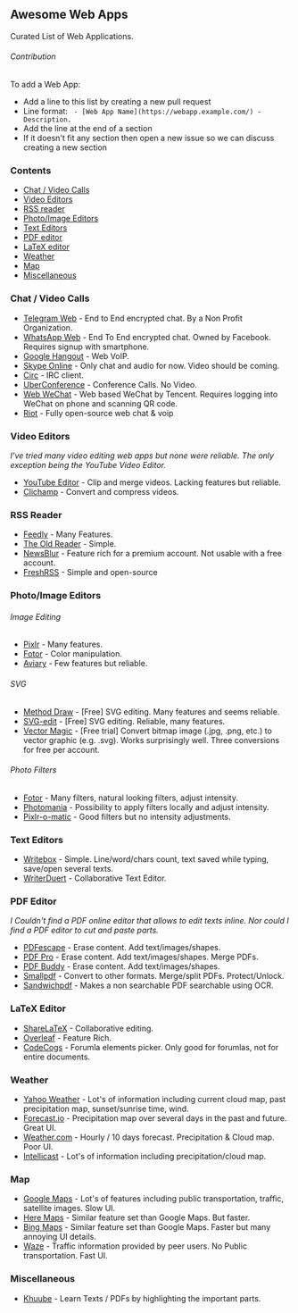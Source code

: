 ## Awesome Web Apps

Curated List of Web Applications.


###### Contribution

To add a Web App:

  - Add a line to this list by creating a new pull request
  - Line format: ` - [Web App Name](https://webapp.example.com/) - Description.`
  - Add the line at the end of a section
  - If it doesn't fit any section then open a new issue so we can discuss creating a new section


### Contents

 - [Chat / Video Calls](#chat--video-calls)
 - [Video Editors](#video-editors)
 - [RSS reader](#rss-reader)
 - [Photo/Image Editors](#photoimage-editors)
 - [Text Editors](#text-editors)
 - [PDF editor](#pdf-editor)
 - [LaTeX editor](#latex-editor)
 - [Weather](#weather)
 - [Map](#map)
 - [Miscellaneous](#miscellaneous)



### Chat / Video Calls
 - [Telegram Web](https://web.telegram.org) - End to End encrypted chat. By a Non Profit Organization.
 - [WhatsApp Web](https://web.whatsapp.com/) - End To End encrypted chat. Owned by Facebook. Requires signup with smartphone.
 - [Google Hangout](https://hangouts.google.com/) - Web VoIP.
 - [Skype Online](https://web.skype.com/) - Only chat and audio for now. Video should be coming.
 - [Circ](https://chrome.google.com/webstore/detail/circ/bebigdkelppomhhjaaianniiifjbgocn) - IRC client.
 - [UberConference](https://www.uberconference.com/) - Conference Calls. No Video.
 - [Web WeChat](https://web.wechat.com/) - Web based WeChat by Tencent. Requires logging into WeChat on phone and scanning QR code.
 - [Riot](https://riot.im/) - Fully open-source web chat & voip

<!--- Dissmissed
 - Helm.is - Encrypted Chat by Peter Sunde of the Pirate Bay. Project is abandoned.
-->



### Video Editors

*I've tried many video editing web apps but none were reliable. The only exception being the YouTube Video Editor.*

 - [YouTube Editor](http://www.youtube.com/editor) - Clip and merge videos. Lacking features but reliable.
 - [Clichamp](https://clipchamp.com/) - Convert and compress videos.



### RSS Reader
 - [Feedly](http://feedly.com/) - Many Features.
 - [The Old Reader](https://theoldreader.com/) - Simple.
 - [NewsBlur](http://www.newsblur.com/) - Feature rich for a premium account. Not usable with a free account.
 - [FreshRSS](https://freshrss.org/) - Simple and open-source



### Photo/Image Editors

###### Image Editing

 - [Pixlr](https://pixlr.com/) - Many features.
 - [Fotor](http://www.fotor.com/) - Color manipulation.
 - [Aviary](https://www.aviary.com/) - Few features but reliable.

<!--- Dissmissed
 - http://photooutcome.com/ - Alternatives seem to be better.
-->
###### SVG

 - [Method Draw](http://editor.method.ac/) - [Free] SVG editing. Many features and seems reliable.
 - [SVG-edit](https://svg-edit.github.io/svgedit/releases/svg-edit-2.8.1/svg-editor.html) - [Free] SVG editing. Reliable, many features.
 - [Vector Magic](http://vectormagic.com/home) - [Free trial] Convert bitmap image (.jpg, .png, etc.) to vector graphic (e.g. .svg). Works surprisingly well. Three conversions for free per account.

###### Photo Filters

 - [Fotor](http://www.fotor.com/) - Many filters, natural looking filters, adjust intensity.
 - [Photomania](http://photomania.net/editor) - Possibility to apply filters locally and adjust intensity.
 - [Pixlr-o-matic](https://pixlr.com/o-matic/) - Good filters but no intensity adjustments.

<!--- Dissmissed
 - rollip.com - Alternatives seem to be better.
-->



### Text Editors

 - [Writebox](https://write-box.appspot.com/) - Simple. Line/word/chars count, text saved while typing, save/open several texts.
 - [WriterDuert](https://www.writerduet.com) - Collaborative Text Editor.



### PDF Editor

 *I Couldn't find a PDF online editor that allows to edit texts inline. Nor could I find a PDF editor to cut and paste parts.*

 - [PDFescape](https://www.pdfescape.com) - Erase content. Add text/images/shapes.
 - [PDF Pro](https://www.pdfpro.co) - Erase content. Add text/images/shapes. Merge PDFs.
 - [PDF Buddy](https://www.pdfbuddy.com) - Erase content. Add text/images/shapes.
 - [Smallpdf](https://smallpdf.com/) - Convert to other formats. Merge/split PDFs. Protect/Unlock.
 - [Sandwichpdf](http://www.sandwichpdf.com/) - Makes a non searchable PDF searchable using OCR.



### LaTeX Editor

 - [ShareLaTeX](https://www.sharelatex.com/) - Collaborative editing.
 - [Overleaf](https://www.overleaf.com) - Feature Rich.
 - [CodeCogs](https://www.codecogs.com/latex/eqneditor.php) - Forumla elements picker. Only good for forumlas, not for entire documents.

<!--- Dismissed
- https://papeeria.com - Alternatives seem to be better.
-->



### Weather

 - [Yahoo Weather](https://www.yahoo.com/news/weather/) - Lot's of information including current cloud map, past precipitation map, sunset/sunrise time, wind.
 - [Forecast.io](http://forecast.io/) - Precipitation map over several days in the past and future. Great UI.
 - [Weather.com](https://weather.com) - Hourly / 10 days forecast. Precipitation & Cloud map. Poor UI.
 - [Intellicast](http://www.intellicast.com/) - Lot's of information including precipitation/cloud map.

<!--- Dismissed
 - http://www.timeanddate.com/weather/ - Not accurate Weather Information.
 - http://www.accuweather.com/ -  Alternatives seem to be better.
 - http://www.bbc.com/weather -  Alternatives seem to be better.
 - https://www.wunderground.com/ -  Alternatives seem to be better.
-->



### Map

 - [Google Maps](https://www.google.com/maps) - Lot's of features including public transportation, traffic, satellite images. Slow UI.
 - [Here Maps](https://maps.here.com) - Similar feature set than Google Maps. But faster.
 - [Bing Maps](https://www.bing.com/mapspreview) - Similar feature set than Google Maps. Faster but many annoying UI details.
 - [Waze](https://www.waze.com) - Traffic information provided by peer users. No Public transportation. Fast UI.

<!--- Dismissed
 - [Yandex Maps](https://yandex.com/maps/) - Poor autocomplete.
 - [Mapquest](https://www.mapquest.com) - Couldn't find Streets in Berlin.
 - [2GIS](http://2gis.ae/) - Only seems to support Dubai.
-->



### Miscellaneous

 - [Khuube](https://pdf.khuube.com) - Learn Texts / PDFs by highlighting the important parts.




<!---
# Category candidates / Needs more care

### Private photo saving & sharing
 - google photos

### Invoice / Time Tracking
 - https://ding.io/
 - https://www.zoho.com/invoice

### Chat Roulette
 - http://chatroulette.com/ - Nsfw.
 - http://www.omegle.com/
 - http://www.hey-people.com/
-->
